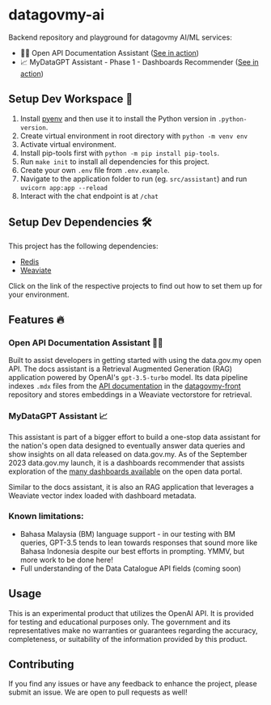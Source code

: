 # datagovmy-ai

Backend repository and playground for datagovmy AI/ML services:
- 👨‍💻 Open API Documentation Assistant ([See in action](https://developer.data.gov.my/))
- 📈 MyDataGPT Assistant - Phase 1 - Dashboards Recommender ([See in action](https://data.gov.my/dashboards))

## Setup Dev Workspace 🚀

1. Install [pyenv](https://github.com/pyenv/pyenv#automatic-installer) and then use it to install the Python version in `.python-version`.
2. Create virtual environment in root directory with `python -m venv env`
3. Activate virtual environment.
4. Install pip-tools first with `python -m pip install pip-tools`.
5. Run `make init` to install all dependencies for this project.
6. Create your own `.env` file from `.env.example`.
7. Navigate to the application folder to run (eg. `src/assistant`) and run `uvicorn app:app --reload`
8. Interact with the chat endpoint is at `/chat`

## Setup Dev Dependencies 🛠️

This project has the following dependencies:
- [Redis](https://redis.io/docs/getting-started/installation/)
- [Weaviate](https://weaviate.io/developers/weaviate/installation)

Click on the link of the respective projects to find out how to set them up for your environment.

## Features 🔥

### Open API Documentation Assistant 👨‍💻

Built to assist developers in getting started with using the data.gov.my open API. The docs assistant is a Retrieval Augmented Generation (RAG) application powered by OpenAI's `gpt-3.5-turbo` model. Its data pipeline indexes `.mdx` files from the [API documentation](https://developer.data.gov.my/) in the [datagovmy-front](https://github.com/data-gov-my/datagovmy-front) repository and stores embeddings in a Weaviate vectorstore for retrieval.

### MyDataGPT Assistant 📈

This assistant is part of a bigger effort to build a one-stop data assistant for the nation's open data designed to eventually answer data queries and show insights on all data released on data.gov.my. As of the September 2023 data.gov.my launch, it is a dashboards recommender that assists exploration of the [many dashboards available](https://data.gov.my/dashboard) on the open data portal.

Similar to the docs assistant, it is also an RAG application that leverages a Weaviate vector index loaded with dashboard metadata.

### Known limitations:
- Bahasa Malaysia (BM) language support - in our testing with BM queries, GPT-3.5 tends to lean towards responses that sound more like Bahasa Indonesia despite our best efforts in prompting. YMMV, but more work to be done here!
- Full understanding of the Data Catalogue API fields (coming soon)

## Usage

This is an experimental product that utilizes the OpenAI API. It is provided for testing and educational purposes only. The government and its representatives make no warranties or guarantees regarding the accuracy, completeness, or suitability of the information provided by this product.

## Contributing

If you find any issues or have any feedback to enhance the project, please submit an issue. We are open to pull requests as well!
